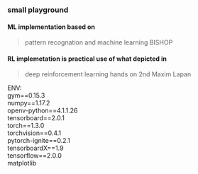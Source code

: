### small playground  
#### ML implementation based on 
>pattern recognation and machine learning BISHOP
#### RL implemetation is practical use of what depicted in 
>deep reinforcement learning hands on 2nd Maxim Lapan

ENV:  
gym==0.15.3  
numpy==1.17.2  
openv-python==4.1.1.26  
tensorboard==2.0.1  
torch==1.3.0  
torchvision==0.4.1  
pytorch-ignite==0.2.1  
tensorboardX==1.9  
tensorflow==2.0.0  
matplotlib
